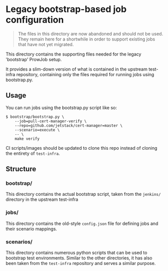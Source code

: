 # Legacy bootstrap-based job configuration

> The files in this directory are now abandoned and should not be used.
> They remain here for a shortwhile in order to support existing jobs that
> have not yet migrated.

This directory contains the supporting files needed for the legacy 'bootstrap'
ProwJob setup.

It provides a slim-down version of what is contained in the upstream test-infra
repository, containing only the files required for running jobs using bootstrap.py.

## Usage

You can run jobs using the bootstrap.py script like so:

```
$ bootstrap/bootstrap.py \
    --job=pull-cert-manager-verify \
    --repo=github.com/jetstack/cert-manager=master \
    --scenario=execute \
    -- \
    make verify
```

CI scripts/images should be updated to clone this repo instead of cloning the
entirety of `test-infra`.

## Structure

### bootstrap/

This directory contains the actual bootstrap script, taken from the `jenkins/`
directory in the upstream test-infra

### jobs/

This directory contains the old-style `config.json` file for defining jobs and
their scenario mappings.

### scenarios/

This directory contains numerous python scripts that can be used to bootstrap
test environments. Similar to the other directories, it has also been taken from
the `test-infra` repository and serves a similar purpose.
